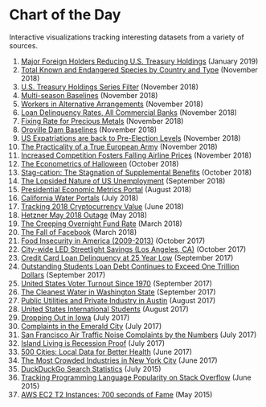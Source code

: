 # Chart of the Day

Interactive visualizations tracking interesting datasets from a variety of sources.

<!-- markdownlint-disable MD101 -->

1. [Major Foreign Holders Reducing U.S. Treasury Holdings](us-treasury-foreign-holdings-2018-october.md) (January 2019)
1. [Total Known and Endangered Species by Country and Type](endangered-animals/README.md) (November 2018)
1. [U.S. Treasury Holdings Series Filter](us-treasury-holdings-series-filter.md) (November 2018)
1. [Multi-season Baselines](multi-season-baseline.md) (November 2018)
1. [Workers in Alternative Arrangements](alt-work/README.md) (November 2018)
1. [Loan Delinquency Rates, All Commercial Banks](loan-delinquency-rate/README.md) (November 2018)
1. [Fixing Rate for Precious Metals](gold-money/README.md) (November 2018)
1. [Oroville Dam Baselines](oroville-dam-baselines.md) (November 2018)
1. [US Expatriations are back to Pre-Election Levels](us-expatriation-2018-q3.md) (November 2018)
1. [The Practicality of a True European Army](european-army/README.md) (November 2018)
1. [Increased Competition Fosters Falling Airline Prices](airline-prices/README.md) (November 2018)
1. [The Econometrics of Halloween](halloween/README.md) (October 2018)
1. [Stag-cation: The Stagnation of Supplemental Benefits](supplemental-benefits/README.md) (October 2018)
1. [The Lopsided Nature of US Unemployment](unemployment/tech-employment.md) (September 2018)
1. [Presidential Economic Metrics Portal](presidential-economic-metrics/README.md) (August 2018)
1. [California Water Portals](water-portal/README.md) (July 2018)
1. [Tracking 2018 Cryptocurrency Value](crypto/README.md) (June 2018)
1. [Hetzner May 2018 Outage](hetzner-outage/README.md) (May 2018)
1. [The Creeping Overnight Fund Rate](overnight-fund-rate/README.md) (March 2018)
1. [The Fall of Facebook](facebook/README.md) (March 2018)
1. [Food Insecurity in America (2009-2013)](us-food-insecurity/README.md) (October 2017)
1. [City-wide LED Streetlight Savings (Los Angeles, CA)](la-lights/README.md) (October 2017)
1. [Credit Card Loan Delinquency at 25 Year Low](credit-delinquency/README.md) (September 2017)
1. [Outstanding Students Loan Debt Continues to Exceed One Trillion Dollars](student-loan-debt/README.md) (September 2017)
1. [United States Voter Turnout Since 1970](voter-turnout/README.md) (September 2017)
1. [The Cleanest Water in Washington State](wa-wqi/README.md) (September 2017)
1. [Public Utilities and Private Industry in Austin](austin-power/README.md) (August 2017)
1. [United States International Students](international-students/README.md) (August 2017)
1. [Dropping Out in Iowa](iowa-dropouts/README.md) (July 2017)
1. [Complaints in the Emerald City](seattle-complaint/README.md) (July 2017)
1. [San Francisco Air Traffic Noise Complaints by the Numbers](sfo-noise/README.md) (July 2017)
1. [Island Living is Recession Proof](hawaii-gdp/README.md) (July 2017)
1. [500 Cities: Local Data for Better Health](cdc-top25/README.md) (June 2017)
1. [The Most Crowded Industries in New York City](ny-employment/README.md) (June 2017)
1. [DuckDuckGo Search Statistics](duck-duck-go/README.md) (July 2015)
1. [Tracking Programming Language Popularity on Stack Overflow](stack-exchange/README.md) (June 2015)
1. [AWS EC2 T2 Instances: 700 seconds of Fame](700-seconds/README.md) (May 2015)

<!-- markdownlint-enable MD101 -->